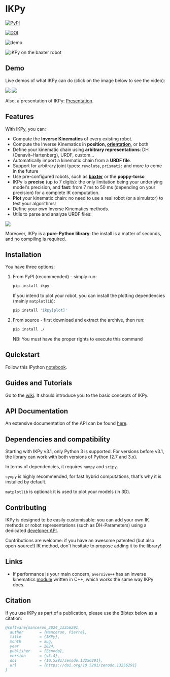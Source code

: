 # IKPy

[![PyPI](https://img.shields.io/pypi/v/ikpy.svg)](https://pypi.python.org/pypi/ikpy/)

[![DOI](https://zenodo.org/badge/DOI/10.5281/zenodo.6551105.svg)](https://doi.org/10.5281/zenodo.6551105)

![demo](two_arms.png)

![IKPy on the baxter robot](baxter.png)

## Demo

Live demos of what IKPy can do \(click on the image below to see the video\):


[![](http://img.youtube.com/vi/H0ysr5qSbis/0.jpg)](https://www.youtube.com/watch?v=H0ysr5qSbis)
[![](http://img.youtube.com/vi/Jq0-DkEwwj4/0.jpg)](https://www.youtube.com/watch?v=Jq0-DkEwwj4)

Also, a presentation of IKPy: [Presentation](https://github.com/Phylliade/ikpy/blob/master/tutorials/IKPy%20speech.pdf).

## Features

With IKPy, you can:

* Compute the **Inverse Kinematics** of every existing robot.
* Compute the Inverse Kinematics in **position, [orientation](./tutorials/Orientation.ipynb)**, or both
* Define your kinematic chain using **arbitrary representations**: DH (Denavit–Hartenberg), URDF, custom...
* Automatically import a kinematic chain from a **URDF file**.
* Support for arbitrary joint types: `revolute`, `prismatic` and more to come in the future 
* Use pre-configured robots, such as [**baxter**](./tutorials/Baxter%20kinematics.ipynb) or the **poppy-torso**
* IKPy is **precise** (up to 7 digits): the only limitation being your underlying model's precision, and **fast**: from 7 ms to 50 ms (depending on your precision) for a complete IK computation.
* **Plot** your kinematic chain: no need to use a real robot (or a simulator) to test your algorithms!
* Define your own Inverse Kinematics methods.
* Utils to parse and analyze URDF files:

![](./tutorials/assets/baxter_tree.png)

Moreover, IKPy is a **pure-Python library**: the install is a matter of seconds, and no compiling is required.

## Installation

You have three options:

1. From PyPI \(recommended\) - simply run:

   ```bash
   pip install ikpy
   ```

   If you intend to plot your robot, you can install the plotting dependencies \(mainly `matplotlib`\):

   ```bash
   pip install 'ikpy[plot]'
   ```

2. From source - first download and extract the archive, then run:

   ```bash
   pip install ./
   ```

   NB: You must have the proper rights to execute this command

## Quickstart

Follow this IPython [notebook](https://github.com/Phylliade/ikpy/blob/master/tutorials/Quickstart.ipynb).

## Guides and Tutorials

Go to the [wiki](https://github.com/Phylliade/ikpy/wiki). It should introduce you to the basic concepts of IKPy.

## API Documentation

An extensive documentation of the API can be found [here](http://ikpy.readthedocs.org).

## Dependencies and compatibility

Starting with IKPy v3.1, only Python 3 is supported. 
For versions before v3.1, the library can work with both versions of Python \(2.7 and 3.x\).

In terms of dependencies, it requires `numpy` and `scipy`.


`sympy` is highly recommended, for fast hybrid computations, that's why it is installed by default.

`matplotlib` is optional: it is used to plot your models \(in 3D\).

## Contributing

IKPy is designed to be easily customisable: you can add your own IK methods or robot representations \(such as DH-Parameters\) using a dedicated [developer API](https://github.com/Phylliade/ikpy/wiki/Contributing).

Contributions are welcome: if you have an awesome patented \(but also open-source!\) IK method, don't hesitate to propose adding it to the library!

## Links

* If performance is your main concern, `aversive++` has an inverse kinematics [module](https://github.com/AversivePlusPlus/ik) written in C++, which works the same way IKPy does.

## Citation

If you use IKPy as part of a publication, please use the Bibtex below as a citation:

```bibtex
@software{manceron_2024_13256291,
  author       = {Manceron, Pierre},
  title        = {IKPy},
  month        = aug,
  year         = 2024,
  publisher    = {Zenodo},
  version      = {v3.4},
  doi          = {10.5281/zenodo.13256291},
  url          = {https://doi.org/10.5281/zenodo.13256291}
}
```

